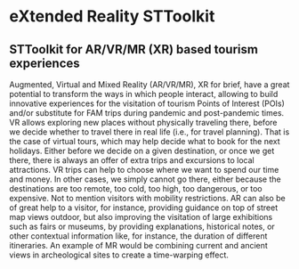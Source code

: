 # eXtended Reality STToolkit
## STToolkit for AR/VR/MR (XR) based tourism experiences

Augmented, Virtual and Mixed Reality (AR/VR/MR), XR for brief, have a great potential to transform the ways in which people interact, allowing to build innovative experiences for the visitation of tourism Points of Interest (POIs) and/or substitute for FAM trips during pandemic and post-pandemic times. VR allows exploring new places without physically traveling there, before we decide whether to travel there in real life (i.e., for travel planning). That is the case of virtual tours, which may help decide what to book for the next holidays. Either before we decide on a given destination, or once we get there, there is always an offer of extra trips and excursions to local attractions. VR trips can help to choose where we want to spend our time and money. In other cases, we simply cannot go there, either because the destinations are too remote, too cold, too high, too dangerous, or too expensive. Not to mention visitors with mobility restrictions. AR can also be of great help to a visitor, for instance, providing guidance on top of street map views outdoor, but also improving the visitation of large exhibitions such as fairs or museums, by providing explanations, historical notes, or other contextual information like, for instance, the duration of different itineraries. An example of MR would be combining current and ancient views in archeological sites to create a time-warping effect.
